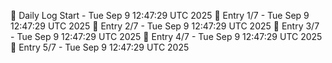 📅 Daily Log Start - Tue Sep  9 12:47:29 UTC 2025
📌 Entry 1/7 - Tue Sep  9 12:47:29 UTC 2025
📌 Entry 2/7 - Tue Sep  9 12:47:29 UTC 2025
📌 Entry 3/7 - Tue Sep  9 12:47:29 UTC 2025
📌 Entry 4/7 - Tue Sep  9 12:47:29 UTC 2025
📌 Entry 5/7 - Tue Sep  9 12:47:29 UTC 2025
